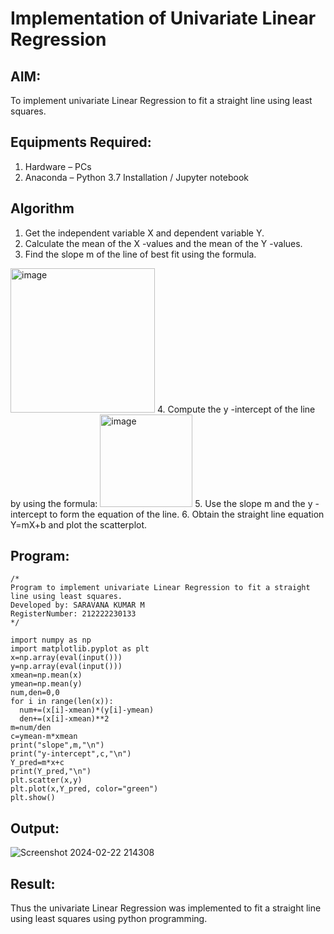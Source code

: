 # Implementation of Univariate Linear Regression
## AIM:
To implement univariate Linear Regression to fit a straight line using least squares.

## Equipments Required:
1. Hardware – PCs
2. Anaconda – Python 3.7 Installation / Jupyter notebook

## Algorithm
1. Get the independent variable X and dependent variable Y.
2. Calculate the mean of the X -values and the mean of the Y -values.
3. Find the slope m of the line of best fit using the formula. 
<img width="231" alt="image" src="https://user-images.githubusercontent.com/93026020/192078527-b3b5ee3e-992f-46c4-865b-3b7ce4ac54ad.png">
4. Compute the y -intercept of the line by using the formula:
<img width="148" alt="image" src="https://user-images.githubusercontent.com/93026020/192078545-79d70b90-7e9d-4b85-9f8b-9d7548a4c5a4.png">
5. Use the slope m and the y -intercept to form the equation of the line.
6. Obtain the straight line equation Y=mX+b and plot the scatterplot.

## Program:
```
/*
Program to implement univariate Linear Regression to fit a straight line using least squares.
Developed by: SARAVANA KUMAR M
RegisterNumber: 212222230133
*/

import numpy as np
import matplotlib.pyplot as plt
x=np.array(eval(input()))
y=np.array(eval(input()))
xmean=np.mean(x)
ymean=np.mean(y)
num,den=0,0
for i in range(len(x)):
  num+=(x[i]-xmean)*(y[i]-ymean)
  den+=(x[i]-xmean)**2
m=num/den
c=ymean-m*xmean
print("slope",m,"\n")
print("y-intercept",c,"\n")
Y_pred=m*x+c
print(Y_pred,"\n")
plt.scatter(x,y)
plt.plot(x,Y_pred, color="green")
plt.show()
```

## Output:
![Screenshot 2024-02-22 214308](https://github.com/Saravana-kumar369/Find-the-best-fit-line-using-Least-Squares-Method/assets/117925254/63e7b169-6f60-445e-add1-57ffd8cf0534)

## Result:
Thus the univariate Linear Regression was implemented to fit a straight line using least squares using python programming.
